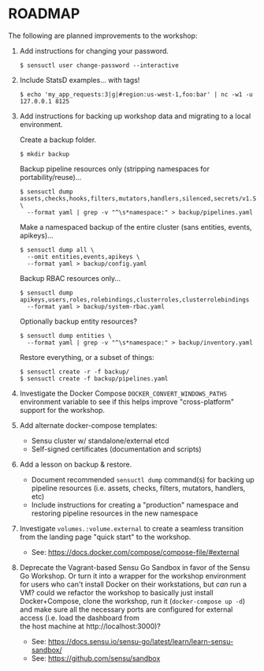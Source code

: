 # ROADMAP 

The following are planned improvements to the workshop: 

1. Add instructions for changing your password. 

   ```shell
   $ sensuctl user change-password --interactive
   ```

1. Include StatsD examples... with tags! 

   ```
   $ echo 'my_app_requests:3|g|#region:us-west-1,foo:bar' | nc -w1 -u 127.0.0.1 8125
   ```

1. Add instructions for backing up workshop data and migrating to a local 
   environment.
   
   Create a backup folder. 

   ```shell
   $ mkdir backup
   ```
   
   Backup pipeline resources only (stripping namespaces for portability/reuse)... 
   
   ```shell
   $ sensuctl dump assets,checks,hooks,filters,mutators,handlers,silenced,secrets/v1.Secret \
     --format yaml | grep -v "^\s*namespace:" > backup/pipelines.yaml
   ```
   
   Make a namespaced backup of the entire cluster (sans entities, events, apikeys)...
   
   ```shell 
   $ sensuctl dump all \
     --omit entities,events,apikeys \
     --format yaml > backup/config.yaml
   ```
   
   Backup RBAC resources only... 
   
   ```shell
   $ sensuctl dump apikeys,users,roles,rolebindings,clusterroles,clusterrolebindings
     --format yaml > backup/system-rbac.yaml
   ```
   
   Optionally backup entity resources? 
     
   ```shell
   $ sensuctl dump entities \
     --format yaml | grep -v "^\s*namespace:" > backup/inventory.yaml
   ```
   
   Restore everything, or a subset of things: 
   
   ```shell
   $ sensuctl create -r -f backup/
   $ sensuctl create -f backup/pipelines.yaml
   ```

1. Investigate the Docker Compose `DOCKER_CONVERT_WINDOWS_PATHS` environment
   variable to see if this helps improve "cross-platform" support for the 
   workshop. 

1. Add alternate docker-compose templates: 

   - Sensu cluster w/ standalone/external etcd
   - Self-signed certificates (documentation and scripts)

1. Add a lesson on backup & restore. 

   - Document recommended `sensuctl dump` command(s) for backing up pipeline
     resources (i.e. assets, checks, filters, mutators, handlers, etc)
   - Include instructions for creating a "production" namespace and restoring 
     pipeline resources in the new namespace

1. Investigate `volumes.:volume.external` to create a seamless transition
   from the landing page "quick start" to the workshop. 

   - See: https://docs.docker.com/compose/compose-file/#external 
   
1. Deprecate the Vagrant-based Sensu Go Sandbox in favor of the Sensu Go 
   Workshop. Or turn it into a wrapper for the workshop environment for users
   who can't install Docker on their workstations, but _can_ run a VM? could we
   refactor the workshop to basically just install Docker+Compose, clone the 
   workshop, run it (`docker-compose up -d`) and make sure all the necessary 
   ports are configured for external access (i.e. load the dashboard from  
   the host machine at http://localhost:3000)?  
   
   - See: https://docs.sensu.io/sensu-go/latest/learn/learn-sensu-sandbox/ 
   - See: https://github.com/sensu/sandbox 
